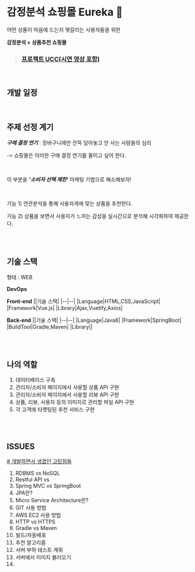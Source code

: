 # 감정분석 쇼핑몰 Eureka 👀

어떤 상품이 마음에 드는지 헷갈리는 사용자들을 위한

**감정분석 + 상품추천 쇼핑몰**



> ### [프로젝트 UCC(시연 영상 포함)](https://drive.google.com/drive/folders/1Ofb9-2kxxbjOtKF_C-UkrQ13kXu8yTV8)
<br>

  

## 개발 일정

  

  <br>

## 주제 선정 계기

  

***구매 결정 연기***  : 장바구니에만 잔뜩 담아놓고 안 사는 사람들의 심리

-> 쇼핑몰은 이러한 구매 결정 연기를 줄이고 싶어 한다.

  <br>

이 부분을 ***'소비자 선택 제한'*** 마케팅 기법으로 해소해보자!

  <br>

  기능 1) 연관분석을 통해 사용자게에 맞는 상품을 추천한다.

  기능 2) 상품을 보면서 사용자가 느끼는 감성을 실시간으로 분석해 시각화하여 제공한다.

  

  

  

  
<br><br>
## 기술 스택

  

형태 : WEB

  

**DevOps**

  

  

**Front-end**
||기술 스택|
|--|--|
|Language|HTML,CSS,JavaScript|
|Framework|Vue.js|
|Library|Ajax,Vuetify,Axios|

  

  

**Back-end**
||기술 스택|
|--|--|
|Language|Java8|
|Framework|SpringBoot|
|BuildTool|Gradle,Maven|
|Library||


<br><br>

## 나의 역할
1. 데이터베이스 구축
2. 관리자/소비자 페이지에서 사용할 상품 API 구현
3. 관리자/소비자 페이지에서 사용할 리뷰 API 구현
4. 상품, 리뷰, 사용자 등의 이미지르 관리할 파일 API 구현
5. 각 고객에 타켓팅된 추천 서비스 구현

<br><br>
## ISSUES
  
[# 개발하면서 생겼던 고민점들](./trouble.md)
  1. RDBMS vs NoSQL
  2. Restful API vs
  3. Spring MVC vs SpringBoot
  4. JPA란?
  5. Micro Service Architecture란?
  6. GIT 사용 방법
  7. AWS EC2 사용 방법
  8. HTTP vs HTTPS
  9. Gradle vs Maven
  10. 빌드/자동배포
  11. 추천 알고리즘
  12. 서버 부하 테스트 계획
  13. 서버에서 이미지 불러오기
  14. 

  


